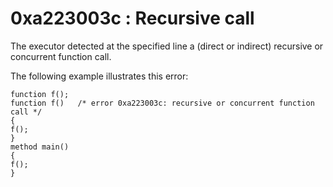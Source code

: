 # 0xa223003c : Recursive call

The executor detected at the specified line a (direct or indirect) recursive or concurrent function call.

&#x20;

The following example illustrates this error:

```
function f();
function f()   /* error 0xa223003c: recursive or concurrent function call */
{
f();
}
method main()
{
f();
}
```
